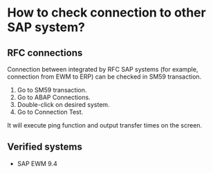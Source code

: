 # How to check connection to other SAP system?

## RFC connections

Connection between integrated by RFC SAP systems (for example, connection from EWM to ERP) can be checked in SM59 transaction.

1. Go to SM59 transaction.
2. Go to ABAP Connections.
3. Double-click on desired system.
4. Go to Connection Test.

It will execute ping function and output transfer times on the screen.

## Verified systems

- SAP EWM 9.4
